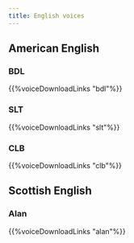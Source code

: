 ```yaml
---
title: English voices
---
```


## American English

### BDL
{{%voiceDownloadLinks "bdl"%}}

### SLT
{{%voiceDownloadLinks "slt"%}}

### CLB
{{%voiceDownloadLinks "clb"%}}

## Scottish English

### Alan
{{%voiceDownloadLinks "alan"%}}
